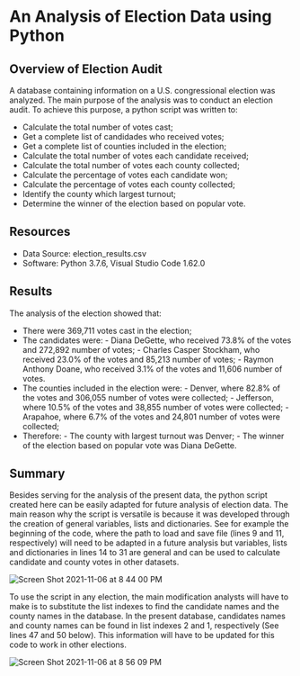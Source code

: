 # An Analysis of Election Data using Python

## Overview of Election Audit
A database containing information on a U.S. congressional election was analyzed. The main purpose of the analysis was to conduct an election audit. To achieve this purpose, a python script was written to:

-  Calculate the total number of votes cast;
-  Get a complete list of candidades who received votes;
-  Get a complete list of counties included in the election;
-  Calculate the total number of votes each candidate received;
-  Calculate the total number of votes each county collected;
-  Calculate the percentage of votes each candidate won;
-  Calculate the percentage of votes each county collected;
-  Identify the county which largest turnout;
-  Determine the winner of the election based on popular vote.

## Resources
- Data Source: election_results.csv
- Software: Python 3.7.6, Visual Studio Code 1.62.0

## Results
The analysis of the election showed that:
- There were 369,711 votes cast in the election;
- The candidates were:
		- Diana DeGette, who received 73.8% of the votes and 272,892 number of votes;
		- Charles Casper Stockham, who received 23.0% of the votes and 85,213 number of votes;
		- Raymon Anthony Doane, who received 3.1% of the votes and 11,606 number of votes.
- The counties included in the election were:
		- Denver, where 82.8% of the votes and 306,055 number of votes were collected;
		- Jefferson, where 10.5% of the votes and 38,855 number of votes were collected;
		- Arapahoe, where 6.7% of the votes and 24,801 number of votes were collected;
- Therefore:
		- The county with largest turnout was Denver;
		- The winner of the election based on popular vote was Diana DeGette. 

## Summary
Besides serving for the analysis of the present data, the python script created here can be easily adapted for future analysis of election data. The main reason why the script is versatile is because it was developed through the creation of general variables, lists and dictionaries. See for example the beginning of the code, where the path to load and save file (lines 9 and 11, respectively) will need to be adapted in a future analysis but variables, lists and dictionaries in lines 14 to 31 are general and can be used to calculate candidate and county votes in other datasets.


![Screen Shot 2021-11-06 at 8 44 00 PM](https://user-images.githubusercontent.com/89421440/140631995-2661d1d4-cd18-4ace-bd29-b992ce9e6cae.png)


To use the script in any election, the main modification analysts will have to make is to substitute the list indexes to find the candidate names and the county names in the database. In the present database, candidates names and county names can be found in list indexes 2 and 1, respectively (See lines 47 and 50 below). This information will have to be updated for this code to work in other elections.


![Screen Shot 2021-11-06 at 8 56 09 PM](https://user-images.githubusercontent.com/89421440/140631999-641c10f1-9099-49a9-828d-82fc8c1e6d80.png)

